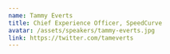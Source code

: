 ```yaml
---
name: Tammy Everts
title: Chief Experience Officer, SpeedCurve
avatar: /assets/speakers/tammy-everts.jpg
link: https://twitter.com/tameverts
---
```


